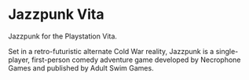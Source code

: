 # Jazzpunk Vita
Jazzpunk for the Playstation Vita.

Set in a retro-futuristic alternate Cold War reality, Jazzpunk is a single-player, first-person comedy adventure game developed by Necrophone Games and published by Adult Swim Games.
